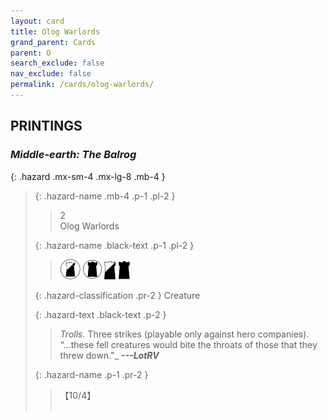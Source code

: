 ```yaml
---
layout: card
title: Olog Warlords
grand_parent: Cards
parent: O
search_exclude: false
nav_exclude: false
permalink: /cards/olog-warlords/
---
```


## PRINTINGS


### _Middle-earth: The Balrog_

{: .hazard .mx-sm-4 .mx-lg-8 .mb-4 }
> {: .hazard-name .mb-4 .p-1 .pl-2 }
> > <div class="hazard-mp">2</div>
> > <div class="card-name">Olog Warlords</div>
>
> {: .hazard-name .black-text .p-1 .pl-2 }
> > ![](/assets/images/shadow-land.svg) ![](/assets/images/dark-domain.svg) ![](/assets/images/shadow-hold.svg) ![](/assets/images/dark-hold.svg)
>
> {: .hazard-classification .pr-2 }
> Creature
>
> {: .hazard-text .black-text .p-2 }
> > _Trolls._ Three strikes (playable only against hero companies).   “...these fell creatures would bite the throats of those that they threw down."_ ***---&NoBreak;LotRV*** 
>
> {: .hazard-name .p-1 .pr-2 }
> > <div class="card-shield">【10/4】</div>
> > <div class="card-corruption">&nbsp;</div>
